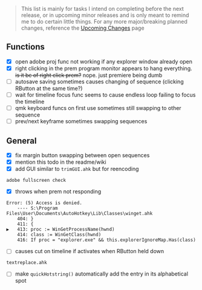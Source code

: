 > This list is mainly for tasks I intend on completing before the next release, or in upcoming minor releases and is only meant to remind me to do certain little things. For any more major/breaking planned changes, reference the [Upcoming Changes](https://github.com/users/Tomshiii/projects/1) page

## Functions
- [x] open adobe proj func not working if any explorer window already open
- [x] right clicking in the prem program monitor appears to hang everything. ~~is it bc of right click prem?~~ nope. just premiere being dumb
- [ ] autosave saving sometimes causes changing of sequence (clicking RButton at the same time?)
- [ ] wait for timeline focus func seems to cause endless loop failing to focus the timeline
- [ ] qmk keyboard funcs on first use sometimes still swapping to other sequence
- [ ] prev/next keyframe sometimes swapping sequences

## General
- [x] fix margin button swapping between open sequences
- [x] mention this todo in the readme/wiki
- [x] add GUI similar to `trimGUI.ahk` but for reencoding

`adobe fullscreen check`
- [x] throws when prem not responding
```
Error: (5) Access is denied.
	---- S:\Program Files\User\Documents\AutoHotkey\Lib\Classes\winget.ahk
	404: }
	411: {
▶   413: proc := WinGetProcessName(hwnd)
	414: class := WinGetClass(hwnd)
	416: If proc = "explorer.exe" && this.explorerIgnoreMap.Has(class)
```
- [ ] causes cut on timeline if activates when RButton held down

`textreplace.ahk`
- [ ] make `quickHotstring()` automatically add the entry in its alphabetical spot